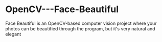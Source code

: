 # OpenCV---Face-Beautiful
Face Beautiful is an OpenCV-based computer vision project where your photos can be beautified through the program, but it's very natural and elegant
